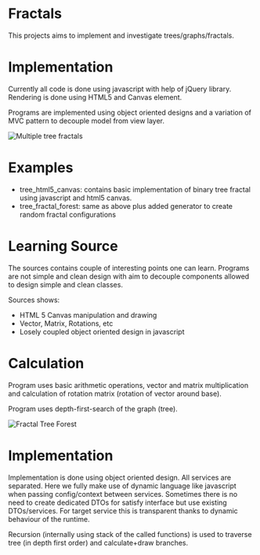 Fractals
========

This projects aims to implement and investigate trees/graphs/fractals. 

Implementation
==============

Currently all code is done using javascript with help of jQuery library. Rendering is done using HTML5 and Canvas element.

Programs are implemented using object oriented designs and a variation of MVC pattern to decouple model from view layer.

![Multiple tree fractals](fractals/wiki/images/tree-fractal.png?raw=true)

Examples
========
 * tree_html5_canvas: contains basic implementation of binary tree fractal using javascript and html5 canvas.
 * tree_fractal_forest: same as above plus added generator to create random fractal configurations

Learning Source
===============

The sources contains couple of interesting points one can learn. Programs are not simple and clean design with aim to decouple components allowed to design simple and clean classes.

Sources shows:
 * HTML 5 Canvas manipulation and drawing
 * Vector, Matrix, Rotations, etc
 * Losely coupled object oriented design in javascript
 
Calculation
===========
Program uses basic arithmetic operations, vector and matrix multiplication and calculation of rotation matrix (rotation of vector around base).

Program uses depth-first-search of the graph (tree).

![Fractal Tree Forest](fractals/wiki/images/tree-forest.png?raw=true)

Implementation
==============
Implementation is done using object oriented design. All services are separated. Here we fully make use of dynamic language like javascript when passing config/context between services. Sometimes there is no need to create dedicated DTOs for satisfy interface but use existing DTOs/services. For target service this is transparent thanks to dynamic behaviour of the runtime.

Recursion (internally using stack of the called functions) is used to traverse tree (in depth first order) and calculate+draw branches.

